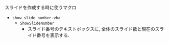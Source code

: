 スライドを作成する時に使うマクロ

- `show_slide_number.vba`
    - `ShowSlideNumber`
        - スライド番号のテキストボックスに, 全体のスライド数と現在のスライド番号を表示する.